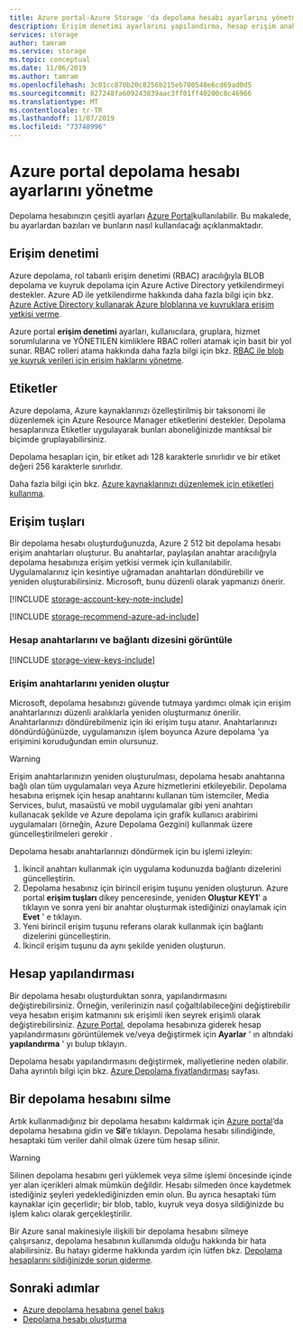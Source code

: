 ```yaml
---
title: Azure portal-Azure Storage 'da depolama hesabı ayarlarını yönetme | Microsoft Docs
description: Erişim denetimi ayarlarını yapılandırma, hesap erişim anahtarlarını yeniden oluşturma, erişim katmanını değiştirme veya hesap tarafından kullanılan çoğaltma türünü değiştirme gibi Azure portal depolama hesabı ayarlarını yönetmeyi öğrenin. Ayrıca, portalda bir depolama hesabını silmeyi de öğrenin.
services: storage
author: tamram
ms.service: storage
ms.topic: conceptual
ms.date: 11/06/2019
ms.author: tamram
ms.openlocfilehash: 3c01cc870b20c8256b215eb700548e6cd69ad0d5
ms.sourcegitcommit: 827248fa609243839aac3ff01ff40200c8c46966
ms.translationtype: MT
ms.contentlocale: tr-TR
ms.lasthandoff: 11/07/2019
ms.locfileid: "73748996"
---
```

# <a name="manage-storage-account-settings-in-the-azure-portal"></a>Azure portal depolama hesabı ayarlarını yönetme

Depolama hesabınızın çeşitli ayarları [Azure Portal](https://portal.azure.com)kullanılabilir. Bu makalede, bu ayarlardan bazıları ve bunların nasıl kullanılacağı açıklanmaktadır.

## <a name="access-control"></a>Erişim denetimi

Azure depolama, rol tabanlı erişim denetimi (RBAC) aracılığıyla BLOB depolama ve kuyruk depolama için Azure Active Directory yetkilendirmeyi destekler. Azure AD ile yetkilendirme hakkında daha fazla bilgi için bkz. [Azure Active Directory kullanarak Azure bloblarına ve kuyruklara erişim yetkisi verme](storage-auth-aad.md).

Azure portal **erişim denetimi** ayarları, kullanıcılara, gruplara, hizmet sorumlularına ve YÖNETILEN kimliklere RBAC rolleri atamak için basit bir yol sunar. RBAC rolleri atama hakkında daha fazla bilgi için bkz. [RBAC ile blob ve kuyruk verileri için erişim haklarını yönetme](storage-auth-aad-rbac.md).

## <a name="tags"></a>Etiketler

Azure depolama, Azure kaynaklarınızı özelleştirilmiş bir taksonomi ile düzenlemek için Azure Resource Manager etiketlerini destekler. Depolama hesaplarınıza Etiketler uygulayarak bunları aboneliğinizde mantıksal bir biçimde gruplayabilirsiniz.

Depolama hesapları için, bir etiket adı 128 karakterle sınırlıdır ve bir etiket değeri 256 karakterle sınırlıdır.

Daha fazla bilgi için bkz. [Azure kaynaklarınızı düzenlemek için etiketleri kullanma](../../azure-resource-manager/resource-group-using-tags.md).

## <a name="access-keys"></a>Erişim tuşları

Bir depolama hesabı oluşturduğunuzda, Azure 2 512 bit depolama hesabı erişim anahtarları oluşturur. Bu anahtarlar, paylaşılan anahtar aracılığıyla depolama hesabınıza erişim yetkisi vermek için kullanılabilir. Uygulamalarınız için kesintiye uğramadan anahtarları döndürebilir ve yeniden oluşturabilirsiniz. Microsoft, bunu düzenli olarak yapmanızı önerir.

[!INCLUDE [storage-account-key-note-include](../../../includes/storage-account-key-note-include.md)]

[!INCLUDE [storage-recommend-azure-ad-include](../../../includes/storage-recommend-azure-ad-include.md)]

### <a name="view-account-keys-and-connection-string"></a>Hesap anahtarlarını ve bağlantı dizesini görüntüle

[!INCLUDE [storage-view-keys-include](../../../includes/storage-view-keys-include.md)]

### <a name="regenerate-access-keys"></a>Erişim anahtarlarını yeniden oluştur

Microsoft, depolama hesabınızı güvende tutmaya yardımcı olmak için erişim anahtarlarınızı düzenli aralıklarla yeniden oluşturmanız önerilir. Anahtarlarınızı döndürebilmeniz için iki erişim tuşu atanır. Anahtarlarınızı döndürdüğünüzde, uygulamanızın işlem boyunca Azure depolama 'ya erişimini koruduğundan emin olursunuz. 

> [!WARNING]
> Erişim anahtarlarınızın yeniden oluşturulması, depolama hesabı anahtarına bağlı olan tüm uygulamaları veya Azure hizmetlerini etkileyebilir. Depolama hesabına erişmek için hesap anahtarını kullanan tüm istemciler, Media Services, bulut, masaüstü ve mobil uygulamalar gibi yeni anahtarı kullanacak şekilde ve Azure depolama için grafik kullanıcı arabirimi uygulamaları (örneğin, Azure Depolama Gezgini) kullanmak üzere güncelleştirilmeleri gerekir [ ](https://azure.microsoft.com/features/storage-explorer/).

Depolama hesabı anahtarlarınızı döndürmek için bu işlemi izleyin:

1. İkincil anahtarı kullanmak için uygulama kodunuzda bağlantı dizelerini güncelleştirin.
2. Depolama hesabınız için birincil erişim tuşunu yeniden oluşturun. Azure portal **erişim tuşları** dikey penceresinde, yeniden **Oluştur KEY1**' a tıklayın ve sonra yeni bir anahtar oluşturmak istediğinizi onaylamak için **Evet** ' e tıklayın.
3. Yeni birincil erişim tuşunu referans olarak kullanmak için bağlantı dizelerini güncelleştirin.
4. İkincil erişim tuşunu da aynı şekilde yeniden oluşturun.

## <a name="account-configuration"></a>Hesap yapılandırması

Bir depolama hesabı oluşturduktan sonra, yapılandırmasını değiştirebilirsiniz. Örneğin, verilerinizin nasıl çoğaltılabileceğini değiştirebilir veya hesabın erişim katmanını sık erişimli iken seyrek erişimli olarak değiştirebilirsiniz. [Azure Portal](https://portal.azure.com), depolama hesabınıza giderek hesap yapılandırmasını görüntülemek ve/veya değiştirmek için **Ayarlar** ' ın altındaki **yapılandırma** ' yı bulup tıklayın.

Depolama hesabı yapılandırmasını değiştirmek, maliyetlerine neden olabilir. Daha ayrıntılı bilgi için bkz. [Azure Depolama fiyatlandırması](https://azure.microsoft.com/pricing/details/storage/) sayfası.

## <a name="delete-a-storage-account"></a>Bir depolama hesabını silme

Artık kullanmadığınız bir depolama hesabını kaldırmak için [Azure portal](https://portal.azure.com)’da depolama hesabına gidin ve **Sil**’e tıklayın. Depolama hesabı silindiğinde, hesaptaki tüm veriler dahil olmak üzere tüm hesap silinir.

> [!WARNING]
> Silinen depolama hesabını geri yüklemek veya silme işlemi öncesinde içinde yer alan içerikleri almak mümkün değildir. Hesabı silmeden önce kaydetmek istediğiniz şeyleri yedeklediğinizden emin olun. Bu ayrıca hesaptaki tüm kaynaklar için geçerlidir; bir blob, tablo, kuyruk veya dosya sildiğinizde bu işlem kalıcı olarak gerçekleştirilir.
> 

Bir Azure sanal makinesiyle ilişkili bir depolama hesabını silmeye çalışırsanız, depolama hesabının kullanımda olduğu hakkında bir hata alabilirsiniz. Bu hatayı giderme hakkında yardım için lütfen bkz. [Depolama hesaplarını sildiğinizde sorun giderme](../common/storage-resource-manager-cannot-delete-storage-account-container-vhd.md).

## <a name="next-steps"></a>Sonraki adımlar

- [Azure depolama hesabına genel bakış](storage-account-overview.md)
- [Depolama hesabı oluşturma](storage-quickstart-create-account.md)
